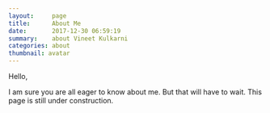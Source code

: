 ```yaml
---
layout:     page
title:      About Me
date:       2017-12-30 06:59:19
summary:    about Vineet Kulkarni
categories: about
thumbnail: avatar
--- 
```


Hello,

I am sure you are all eager to know about me. But that will have to wait. This page is still under construction.
